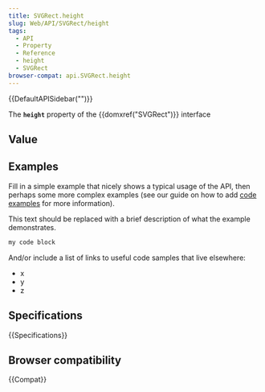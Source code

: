 ```yaml
---
title: SVGRect.height
slug: Web/API/SVGRect/height
tags:
  - API
  - Property
  - Reference
  - height
  - SVGRect
browser-compat: api.SVGRect.height
---
```

{{DefaultAPISidebar("")}}

The **`height`** property of the {{domxref("SVGRect")}} interface 

## Value



## Examples

Fill in a simple example that nicely shows a typical usage of the API, then perhaps some more complex examples (see our guide on how to add [code examples](/en-US/docs/MDN/Contribute/Structures/Code_examples) for more information).

This text should be replaced with a brief description of what the example demonstrates.

```js
my code block
```

And/or include a list of links to useful code samples that live elsewhere:

*   x
*   y
*   z

## Specifications

{{Specifications}}

## Browser compatibility

{{Compat}}


